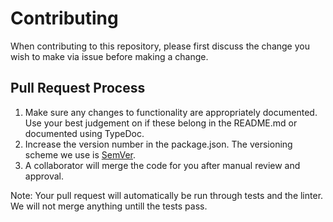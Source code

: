 # Contributing

When contributing to this repository, please first discuss the change you wish to make via issue before making a change. 


## Pull Request Process

1. Make sure any changes to functionality are appropriately documented. Use your best judgement on if these belong in the README.md or documented using TypeDoc.
2. Increase the version number in the package.json. The versioning scheme we use is [SemVer](http://semver.org/).
3. A collaborator will merge the code for you after manual review and approval.

Note: Your pull request will automatically be run through tests and the linter. We will not merge anything untill the tests pass.
